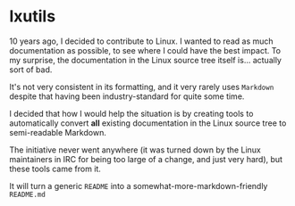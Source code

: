 # lxutils
10 years ago, I decided to contribute to Linux. I wanted to read as much documentation as possible, to see where I could have the best impact. To my surprise, the documentation in the Linux source tree itself is... actually sort of bad.

It's not very consistent in its formatting, and it very rarely uses `Markdown` despite that having been industry-standard for quite some time.

I decided that how I would help the situation is by creating tools to automatically convert **all** existing documentation in the Linux source tree to semi-readable Markdown.

The initiative never went anywhere (it was turned down by the Linux maintainers in IRC for being too large of a change, and just very hard), but these tools came from it.

It will turn a generic `README` into a somewhat-more-markdown-friendly `README.md`

